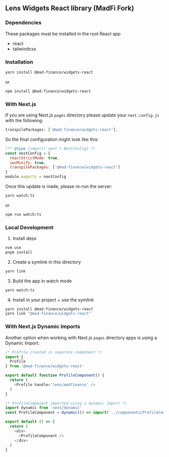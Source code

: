 ## Lens Widgets React library (MadFi Fork)

### Dependencies
These packages must be installed in the root React app
- react
- tailwindcss

### Installation

```sh
yarn install @mad-finance/widgets-react
```
or

```sh
npm install @mad-finance/widgets-react
```

### With Next.js

If you are using Next.js `pages` directory please update your `next.config.js` with the following:

```javascript
transpilePackages: ['@mad-finance/widgets-react'],
```

So the final configuration might look like this:

```javascript
/** @type {import('next').NextConfig} */
const nextConfig = {
  reactStrictMode: true,
  swcMinify: true,
  transpilePackages: ['@mad-finance/widgets-react']
}
module.exports = nextConfig
```

Once this update is made, please re-run the server:

```sh
yarn watch:ts
```
or
```sh
npm run watch:ts
```

### Local Development

1. Install deps
```sh
nvm use
pnpm install
```

2. Create a symlink in this directory
```sh
yarn link
```

3. Build the app in watch mode
```sh
yarn watch:ts
```

4. Install in your project + use the symlink
```sh
yarn install @mad-finance/widgets-react
yarn link "@mad-finance/widgets-react"
```

### With Next.js Dynamic Imports

Another option when working with Next.js `pages` directory apps is using a Dynamic Import:

```typescript
/* Profile created in separate component */
import {
  Profile
} from '@mad-finance/widgets-react'

export default function ProfileComponent() {
  return (
    <Profile handle='lens/madfinance' />
  )
}

/* ProfileComponent imported using a dynamic import */
import dynamic from 'next/dynamic'
const ProfileComponent = dynamic(() => import('../components/ProfileComponent'), { ssr: false })

export default () => {
  return (
    <div>
      <ProfileComponent />
    </div>
  )
}
```